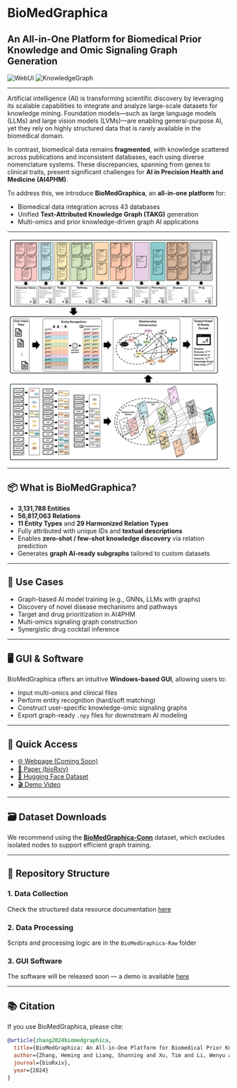 # BioMedGraphica

## An All-in-One Platform for Biomedical Prior Knowledge and Omic Signaling Graph Generation

![WebUI](https://img.shields.io/badge/WebUI-BioMedGraphica-red) 
![KnowledgeGraph](https://img.shields.io/badge/Knowledge_Graph-BioMedGraphica-blue)  

---

Artificial intelligence (AI) is transforming scientific discovery by leveraging its scalable capabilities to integrate and analyze large-scale datasets for knowledge mining. Foundation models—such as large language models (LLMs) and large vision models (LVMs)—are enabling general-purpose AI, yet they rely on highly structured data that is rarely available in the biomedical domain.

In contrast, biomedical data remains **fragmented**, with knowledge scattered across publications and inconsistent databases, each using diverse nomenclature systems. These discrepancies, spanning from genes to clinical traits, present significant challenges for **AI in Precision Health and Medicine (AI4PHM)**.

To address this, we introduce **BioMedGraphica**, an **all-in-one platform** for:
- Biomedical data integration across 43 databases
- Unified **Text-Attributed Knowledge Graph (TAKG)** generation
- Multi-omics and prior knowledge-driven graph AI applications

---

![Figure 1: BioMedGraphica Workflow](./Figures/Figure1.png)

---

## 📦 What is BioMedGraphica?

- **3,131,788 Entities**  
- **56,817,063 Relations**  
- **11 Entity Types** and **29 Harmonized Relation Types**  
- Fully attributed with unique IDs and **textual descriptions**
- Enables **zero-shot / few-shot knowledge discovery** via relation prediction
- Generates **graph AI-ready subgraphs** tailored to custom datasets

---

## 🧠 Use Cases

- Graph-based AI model training (e.g., GNNs, LLMs with graphs)
- Discovery of novel disease mechanisms and pathways
- Target and drug prioritization in AI4PHM
- Multi-omics signaling graph construction
- Synergistic drug cocktail inference

---

## 🖥️ GUI & Software

BioMedGraphica offers an intuitive **Windows-based GUI**, allowing users to:
- Input multi-omics and clinical files
- Perform entity recognition (hard/soft matching)
- Construct user-specific knowledge-omic signaling graphs
- Export graph-ready `.npy` files for downstream AI modeling

---

## 🔗 Quick Access

- [🌐 Webpage (Coming Soon)](https://www.google.com)
- [📄 Paper (bioRxiv)](https://www.google.com)
- [📂 Hugging Face Dataset](https://huggingface.co/datasets/FuhaiLiAiLab/BioMedGraphica/tree/main)
- [🎬 Demo Video](./Videos/demo.mp4)

---

## 🗃️ Dataset Downloads

We recommend using the **[BioMedGraphica-Conn](https://huggingface.co/datasets/FuhaiLiAiLab/BioMedGraphica/tree/main/BioMedGraphica-Conn)** dataset, which excludes isolated nodes to support efficient graph training.

---

## 📁 Repository Structure

### 1. Data Collection

Check the structured data resource documentation [here](./DataCollection.md)

### 2. Data Processing

Scripts and processing logic are in the `BioMedGraphica-Raw` folder

### 3. GUI Software

The software will be released soon — a demo is available [here](./Videos/demo.mp4)

---

## 📚 Citation

If you use BioMedGraphica, please cite:

```bibtex
@article{zhang2024biomedgraphica,
  title={BioMedGraphica: An All-in-One Platform for Biomedical Prior Knowledge and Omic Signaling Graph Generation},
  author={Zhang, Heming and Liang, Shunning and Xu, Tim and Li, Wenyu and Huang, Di and Dong, Yuhan and Li, Guangfu and Miller, J Philip and Goedegebuure, S Peter and Sardiello, Marco and others},
  journal={bioRxiv},
  year={2024}
}
